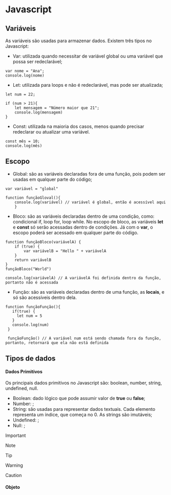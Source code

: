 # Javascript

## Variáveis
As variáveis são usadas para armazenar dados. Existem três tipos no Javascript:
- Var: utilizada quando necessitar de variável global ou uma variável que possa ser redeclarável;
```
var nome = "Ana";
console.log(nome)
```
- Let: utilizada para loops e não é redeclarável, mas pode ser atualizada;
```
let num = 22;

if (num > 21){
    let mensagem = "Número maior que 21";
    console.log(mensagem)
}
```
- Const: utilizada na maioria dos casos, menos quando precisar redeclarar ou atualizar uma variável.
```
const mês = 10;
console.log(mês)
```

## Escopo
- Global: são as variáveis declaradas fora de uma função, pois podem ser usadas em qualquer parte do código;
```
var variável = "global"

function funçãoGloval(){
    console.log(variável) // variável é global, então é acessível aqui
    }
```
- Bloco: são as variáveis declaradas dentro de uma condição, como: condicional if, loop for, loop while. No escopo de bloco, as variáveis **let** e **const** só serão acessadas dentro de condições. Já com o **var**, o escopo poderá ser acessado em qualquer parte do código.
```
function funçãoBloco(variávelA) {
    if (true) {
        var variávelB = "Hello " + variávelA
    }
    return variávelB
}
funçãoBloco("World")

console.log(variávelA) // A variávelA foi definida dentro da função, portanto não é acessada
```
- Função: são as variáveis declaradas dentro de uma função, as **locais**, e só são acessíveis dentro dela.
```
function funçãoFunção(){
   if(true) {
     let num = 5
   }
   console.log(num)
 }

 funçãoFunção() // A variável num está sendo chamada fora da função, portanto, retornará que ela não está definida
 ```

## Tipos de dados
#### Dados Primitivos
Os principais dados primitivos no Javascript são: boolean, number, string, undefined, null.
- Boolean: dado lógico que pode assumir valor de **true** ou **false**;
- Number: ;
- String: são usadas para representar dados textuais. Cada elemento representa um índice, que começa no 0. As strings são imutáveis;
- Undefined: ;
- Null: ; 
>[!IMPORTANT]

>[!NOTE]

>[!TIP]

>[!WARNING]

>[!CAUTION]

#### Objeto